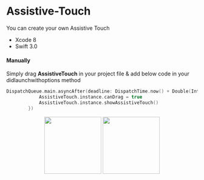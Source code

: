# Assistive-Touch
You can create your own Assistive Touch

* Xcode 8
* Swift 3.0

#### Manually

Simply drag **AssistiveTouch** in your project file & add below code in your didlaunchwithoptions method

```swift
DispatchQueue.main.asyncAfter(deadline: DispatchTime.now() + Double(Int64(3 * Double(NSEC_PER_SEC))) / Double(NSEC_PER_SEC), execute: {() -> Void in
            AssistiveTouch.instance.canDrag = true
            AssistiveTouch.instance.showAssistiveTouch()
        })
```
<p align="center">
  <img src="https://github.com/virendall/Assistive-Touch/blob/master/images/Simulator%20Screen%20Shot%2030-Dec-2016%2C%2010.38.03%20AM.png" width="150"/>
  <img src="https://github.com/virendall/Assistive-Touch/blob/master/images/Simulator%20Screen%20Shot%2030-Dec-2016%2C%2010.38.07%20AM.png" width="150"/>
</p>
